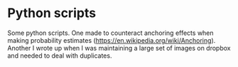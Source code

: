 # Python scripts

Some python scripts. One made to counteract anchoring effects when making probability estimates (https://en.wikipedia.org/wiki/Anchoring). Another I wrote up when I was maintaining a large set of images on dropbox and needed to deal with duplicates.
